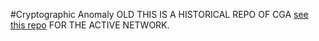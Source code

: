 #Cryptographic Anomaly OLD
THIS IS A HISTORICAL REPO OF CGA [see this repo](https://github.com/s4w3d0ff/CryptographicAnomaly2) FOR THE ACTIVE NETWORK.

